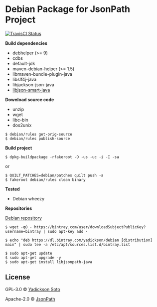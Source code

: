 # Debian Package for JsonPath Project

[![TravisCI Status][travis-image]][travis-url]

**Build dependencies**

- debhelper (>= 9)
- cdbs
- default-jdk
- maven-debian-helper (>= 1.5)
- libmaven-bundle-plugin-java
- libslf4j-java
- libjackson-json-java
- [libjson-smart-java](https://github.com/yadickson/json-smart-debs)

**Download source code**

- unzip
- wget
- libc-bin
- dos2unix 

```
$ debian/rules get-orig-source
$ debian/rules publish-source
```

**Build project**

```
$ dpkg-buildpackage -rfakeroot -D -us -uc -i -I -sa
```
or
```
$ QUILT_PATCHES=debian/patches quilt push -a
$ fakeroot debian/rules clean binary
```

**Tested**

- Debian wheezy

**Repositories**

[Debian repository](https://bintray.com/yadickson/debian)

```
$ wget -qO - https://bintray.com/user/downloadSubjectPublicKey?username=bintray | sudo apt-key add -
```
```
$ echo "deb https://dl.bintray.com/yadickson/debian [distribution] main" | sudo tee -a /etc/apt/sources.list.d/bintray.list
```
```
$ sudo apt-get update
$ sudo apt-get upgrade -y
$ sudo apt-get install libjsonpath-java
```

## License

GPL-3.0 © [Yadickson Soto](https://github.com/yadickson)

Apache-2.0 © [JsonPath](https://github.com/json-path/JsonPath)

[travis-image]: https://api.travis-ci.org/yadickson/jsonpath-debs.svg?branch=wheezy
[travis-url]: https://travis-ci.org/yadickson/jsonpath-debs

